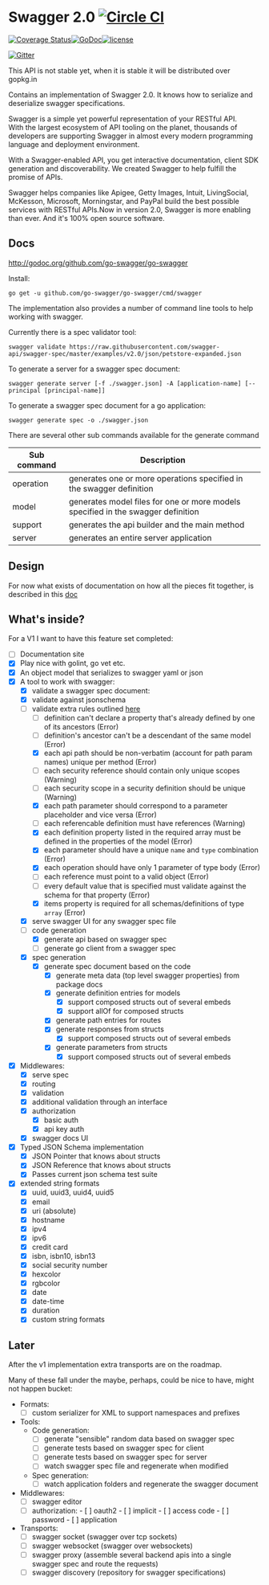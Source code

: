 Swagger 2.0 [![Circle CI](https://circleci.com/gh/casualjim/go-swagger/tree/gen-client.svg?style=svg)](https://circleci.com/gh/casualjim/go-swagger/tree/gen-client)
========================

[![Coverage Status](https://coveralls.io/repos/casualjim/go-swagger/badge.svg?branch=gen-client)](https://coveralls.io/r/casualjim/go-swagger?branch=gen-client)[![GoDoc](https://godoc.org/github.com/casualjim/go-swagger?status.svg)](http://godoc.org/github.com/casualjim/go-swagger)[![license](http://img.shields.io/badge/license-Apache%20v2-orange.svg)](https://raw.githubusercontent.com/swagger-api/swagger-spec/master/LICENSE)

[![Gitter](https://badges.gitter.im/Join%20Chat.svg)](https://gitter.im/casualjim/go-swagger?utm_source=badge&utm_medium=badge&utm_campaign=pr-badge)

This API is not stable yet, when it is stable it will be distributed over gopkg.in

Contains an implementation of Swagger 2.0. It knows how to serialize and deserialize swagger specifications.

Swagger is a simple yet powerful representation of your RESTful API.  
With the largest ecosystem of API tooling on the planet, thousands of developers are supporting Swagger in almost every modern programming language and deployment environment.

With a Swagger-enabled API, you get interactive documentation, client SDK generation and discoverability. We created Swagger to help fulfill the promise of APIs.

Swagger helps companies like Apigee, Getty Images, Intuit, LivingSocial, McKesson, Microsoft, Morningstar, and PayPal build the best possible services with RESTful APIs.Now in version 2.0, Swagger is more enabling than ever. And it's 100% open source software.

Docs
----

http://godoc.org/github.com/go-swagger/go-swagger

Install:

    go get -u github.com/go-swagger/go-swagger/cmd/swagger

The implementation also provides a number of command line tools to help working with swagger.

Currently there is a spec validator tool:

    swagger validate https://raw.githubusercontent.com/swagger-api/swagger-spec/master/examples/v2.0/json/petstore-expanded.json

To generate a server for a swagger spec document:

    swagger generate server [-f ./swagger.json] -A [application-name] [--principal [principal-name]]

To generate a swagger spec document for a go application:

    swagger generate spec -o ./swagger.json

There are several other sub commands available for the generate command

Sub command | Description
------------|----------------------------------------------------------------------------------
operation   | generates one or more operations specified in the swagger definition
model       | generates model files for one or more models specified in the swagger definition
support     | generates the api builder and the main method
server      | generates an entire server application

Design
------

For now what exists of documentation on how all the pieces fit together, is described in this [doc](design.md)


What's inside?
--------------

For a V1 I want to have this feature set completed:

- [ ] Documentation site
- [x] Play nice with golint, go vet etc.
-	[x] An object model that serializes to swagger yaml or json
-	[x] A tool to work with swagger:
	-	[x] validate a swagger spec document:
    -	[x] validate against jsonschema
    -	[ ] validate extra rules outlined [here](https://github.com/apigee-127/swagger-tools/blob/master/docs/Swagger_Validation.md)
      - [ ] definition can't declare a property that's already defined by one of its ancestors (Error)
      - [ ] definition's ancestor can't be a descendant of the same model (Error)
      - [x] each api path should be non-verbatim (account for path param names) unique per method (Error)
      - [ ] each security reference should contain only unique scopes (Warning)
      - [ ] each security scope in a security definition should be unique (Warning)
      - [x] each path parameter should correspond to a parameter placeholder and vice versa (Error)
      - [ ] each referencable definition must have references (Warning)
      - [x] each definition property listed in the required array must be defined in the properties of the model (Error)
      - [x] each parameter should have a unique `name` and `type` combination (Error)
      - [x] each operation should have only 1 parameter of type body (Error)
      - [ ] each reference must point to a valid object (Error)
      - [ ] every default value that is specified must validate against the schema for that property (Error)
      - [x] items property is required for all schemas/definitions of type `array` (Error)
	-	[x] serve swagger UI for any swagger spec file
  - [ ] code generation
    -	[x] generate api based on swagger spec
    -	[ ] generate go client from a swagger spec
  - [x] spec generation
    -	[x] generate spec document based on the code
      - [x] generate meta data (top level swagger properties) from package docs
      - [x] generate definition entries for models
        - [x] support composed structs out of several embeds
        - [x] support allOf for composed structs
      - [x] generate path entries for routes
      - [x] generate responses from structs
        - [x] support composed structs out of several embeds
      - [x] generate parameters from structs
        - [x] support composed structs out of several embeds
-	[x] Middlewares:
	-	[x] serve spec
	-	[x] routing
	-	[x] validation
	-	[x] additional validation through an interface
	-	[x] authorization
		-	[x] basic auth
		-	[x] api key auth
	-	[x] swagger docs UI
-	[x] Typed JSON Schema implementation
	-	[x] JSON Pointer that knows about structs
	-	[x] JSON Reference that knows about structs
	-	[x] Passes current json schema test suite
-	[x] extended string formats
	-	[x] uuid, uuid3, uuid4, uuid5
	-	[x] email
	-	[x] uri (absolute)
	-	[x] hostname
	-	[x] ipv4
	-	[x] ipv6
	-	[x] credit card
	-	[x] isbn, isbn10, isbn13
	-	[x] social security number
	-	[x] hexcolor
	-	[x] rgbcolor
	-	[x] date
	-	[x] date-time
	-	[x] duration
	-	[x] custom string formats

Later
-----

After the v1 implementation extra transports are on the roadmap.

Many of these fall under the maybe, perhaps, could be nice to have, might not happen bucket:

- Formats:
	- [ ] custom serializer for XML to support namespaces and prefixes
- Tools:
  - Code generation:
    -	[ ] generate "sensible" random data based on swagger spec
    -	[ ] generate tests based on swagger spec for client
    -	[ ] generate tests based on swagger spec for server
    -	[ ] watch swagger spec file and regenerate when modified
  - Spec generation:
    -	[ ] watch application folders and regenerate the swagger document
- Middlewares:
	- [ ] swagger editor
  - [ ] authorization:
		-	[ ] oauth2
			-	[ ] implicit
			-	[ ] access code
			-	[ ] password
			-	[ ] application
-	Transports:
	-	[ ] swagger socket (swagger over tcp sockets)
	-	[ ] swagger websocket (swagger over websockets)
	- [ ] swagger proxy (assemble several backend apis into a single swagger spec and route the requests)
	- [ ] swagger discovery (repository for swagger specifications)
